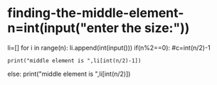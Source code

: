 # finding-the-middle-element-n=int(input("enter the size:"))
li=[]
for i in range(n):
    li.append(int(input()))
if(n%2==0):
    #c=int(n/2)-1
    
    print("middle element is ",li[int(n/2)-1])
else:
    print("middle element is ",li[int(n/2)])
